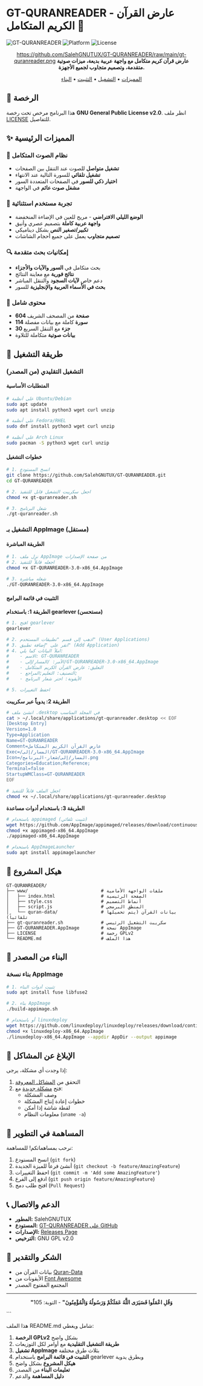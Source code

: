 # GT-QURANREADER - عارض القرآن الكريم المتكامل 📖

![GT-QURANREADER](https://img.shields.io/badge/Version-3.0-green)
![Platform](https://img.shields.io/badge/Platform-Linux-blue)
![License](https://img.shields.io/badge/License-GPLv2-orange)

<div align="center">

https://github.com/SalehGNUTUX/GT-QURANREADER/raw/main/gt-quranreader.png
**عارض قرآن كريم متكامل مع واجهة عربية بديعة، ميزات صوتية متقدمة، وتصميم متجاوب لجميع الأجهزة.**

[المميزات](#-المميزات-الرئيسية) • [التشغيل](#-طريقة-التشغيل) • [التثبيت](#-التثبيت-في-قائمة-البرامج) • [البناء](#-البناء-من-المصدر)

</div>

## 📜 الرخصة
هذا البرنامج مرخص تحت رخصة **GNU General Public License v2.0**. انظر ملف [LICENSE](LICENSE) للتفاصيل.

## ✨ المميزات الرئيسية

### 🎵 نظام الصوت المتكامل
- **تشغيل متواصل** للصوت عند التنقل بين الصفحات
- **تشغيل تلقائي** للسورة التالية عند الانتهاء
- **اختيار ذكي للسور** في الصفحات المتعددة السور
- **مشغل صوت عائم** في الواجهة

### 🎨 تجربة مستخدم استثنائية
- **الوضع الليلي الافتراضي** - مريح للعين في الإضاءة المنخفضة
- **واجهة عربية كاملة** بتصميم عصري وأنيق
- **تكبير/تصغير النص** بشكل ديناميكي
- **تصميم متجاوب** يعمل على جميع أحجام الشاشات

### 🔍 إمكانيات بحث متقدمة
- بحث متكامل في **السور والآيات والأجزاء**
- **نتائج فورية** مع معاينة النتائج
- دعم خاص **لآيات السجود** والتنقل المباشر
- **بحث في الأسماء العربية والإنجليزية** للسور

### 📖 محتوى شامل
- **604 صفحة** من المصحف الشريف
- **114 سورة** كاملة مع بيانات مفصلة
- **30 جزء** مع التنقل السريع
- **بيانات صوتية** متكاملة للتلاوة

## 🚀 طريقة التشغيل

### التشغيل التقليدي (من المصدر)

#### المتطلبات الأساسية
```bash
# على أنظمة Ubuntu/Debian
sudo apt update
sudo apt install python3 wget curl unzip

# على أنظمة Fedora/RHEL
sudo dnf install python3 wget curl unzip

# على أنظمة Arch Linux
sudo pacman -S python3 wget curl unzip
```

#### خطوات التشغيل
```bash
# 1. انسخ المستودع
git clone https://github.com/SalehGNUTUX/GT-QURANREADER.git
cd GT-QURANREADER

# 2. اجعل سكريبت التشغيل قابل للتنفيذ
chmod +x gt-quranreader.sh

# 3. شغل البرنامج
./gt-quranreader.sh
```

### التشغيل بـ AppImage (مستقل)

#### الطريقة المباشرة
```bash
# 1. نزل ملف AppImage من صفحة الإصدارات
# 2. اجعله قابلاً للتنفيذ
chmod +x GT-QURANREADER-3.0-x86_64.AppImage

# 3. شغله مباشرة
./GT-QURANREADER-3.0-x86_64.AppImage
```

#### التثبيت في قائمة البرامج

**الطريقة 1: باستخدام gearlever (مستحسن)**
```bash
# 1. افتح gearlever
gearlever

# 2. اذهب إلى قسم "تطبيقات المستخدم" (User Applications)
# 3. انقر على "إضافة تطبيق" (Add Application)
# 4. املأ البيانات كما يلي:
#    - الاسم: GT-QURANREADER
#    - الأمر: /المسار/إلى/GT-QURANREADER-3.0-x86_64.AppImage
#    - التعليق: عارض القرآن الكريم المتكامل
#    - التصنيف: التعليم;المراجع;
#    - الأيقونة: اختر شعار البرنامج

# 5. احفظ التغييرات
```

**الطريقة 2: يدوياً عبر سكريبت**
```bash
# انشئ ملف .desktop في المجلد المناسب
cat > ~/.local/share/applications/gt-quranreader.desktop << EOF
[Desktop Entry]
Version=1.0
Type=Application
Name=GT-QURANREADER
Comment=عارض القرآن الكريم المتكامل
Exec=/المسار/إلى/GT-QURANREADER-3.0-x86_64.AppImage
Icon=/المسار/إلى/شعار-البرنامج.png
Categories=Education;Reference;
Terminal=false
StartupWMClass=GT-QURANREADER
EOF

# اجعل الملف قابلاً للتنفيذ
chmod +x ~/.local/share/applications/gt-quranreader.desktop
```

**الطريقة 3: باستخدام أدوات مساعدة**
```bash
# باستخدام appimaged (تثبيت تلقائي)
wget https://github.com/AppImage/appimaged/releases/download/continuous/appimaged-x86_64.AppImage
chmod +x appimaged-x86_64.AppImage
./appimaged-x86_64.AppImage

# باستخدام AppImageLauncher
sudo apt install appimagelauncher
```

## 📁 هيكل المشروع

```
GT-QURANREADER/
├── www/                           # ملفات الواجهة الأمامية
│   ├── index.html                 # الصفحة الرئيسية
│   ├── style.css                  # أنماط التصميم
│   ├── script.js                  # المنطق البرمجي
│   └── quran-data/                # بيانات القرآن (يتم تحميلها تلقائياً)
├── gt-quranreader.sh              # سكريبت التشغيل الرئيسي
├── GT-QURANREADER.AppImage        # نسخة AppImage
├── LICENSE                        # رخصة GPLv2
└── README.md                      # هذا الملف
```

## 🔧 البناء من المصدر

### بناء نسخة AppImage

```bash
# 1. تثبيت أدوات البناء
sudo apt install fuse libfuse2

# 2. بناء AppImage
./build-appimage.sh

# أو باستخدام linuxdeploy
wget https://github.com/linuxdeploy/linuxdeploy/releases/download/continuous/linuxdeploy-x86_64.AppImage
chmod +x linuxdeploy-x86_64.AppImage
./linuxdeploy-x86_64.AppImage --appdir AppDir --output appimage
```

## 🐛 الإبلاغ عن المشاكل

إذا وجدت أي مشكلة، يرجى:

1. التحقق من [المشاكل المعروفة](https://github.com/SalehGNUTUX/GT-QURANREADER/issues)
2. فتح [مشكلة جديدة](https://github.com/SalehGNUTUX/GT-QURANREADER/issues/new) مع:
   - وصف المشكلة
   - خطوات إعادة إنتاج المشكلة
   - لقطة شاشة إذا أمكن
   - معلومات النظام (`uname -a`)

## 🤝 المساهمة في التطوير

نرحب بمساهماتكم! للمساهمة:

1. انسخ المستودع (`git fork`)
2. أنشئ فرعاً للميزة الجديدة (`git checkout -b feature/AmazingFeature`)
3. احفظ التغييرات (`git commit -m 'Add some AmazingFeature'`)
4. ادفع إلى الفرع (`git push origin feature/AmazingFeature`)
5. افتح طلب دمج (`Pull Request`)

## 📞 الدعم والاتصال

- **المطور:** SalehGNUTUX
- **المستودع:** [GT-QURANREADER على GitHub](https://github.com/SalehGNUTUX/GT-QURANREADER)
- **الإصدارات:** [Releases Page](https://github.com/SalehGNUTUX/GT-QURANREADER/releases)
- **الترخيص:** GNU GPL v2.0

## 🙏 الشكر والتقدير

- بيانات القرآن من [Quran-Data](https://github.com/SalehGNUTUX/Quran-Data)
- الأيقونات من [Font Awesome](https://fontawesome.com)
- المجتمع المفتوح المصدر

---

<div align="center">

**"وَقُلِ اعْمَلُوا فَسَيَرَى اللَّهُ عَمَلَكُمْ وَرَسُولُهُ وَالْمُؤْمِنُونَ"** - التوبة: 105

</div>
```

هذا الملف README.md شامل ويغطي:

1. **الرخصة GPLv2** بشكل واضح
2. **طريقة التشغيل التقليدية** مع أوامر لكل التوزيعات
3. **تشغيل AppImage** بثلاث طرق مختلفة
4. **التثبيت في قائمة البرامج** باستخدام gearlever وبطرق يدوية
5. **هيكل المشروع** بشكل واضح
6. **تعليمات البناء** من المصدر
7. **دليل المساهمة** والدعم
